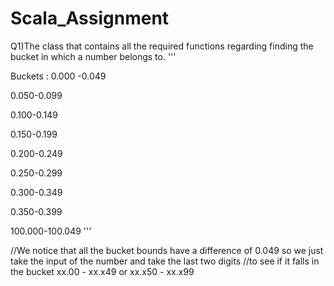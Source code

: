 # Scala_Assignment

Q1)The class that contains all the required functions regarding finding the bucket in which a number belongs to.
'''

Buckets :
0.000 -0.049

0.050-0.099

0.100-0.149

0.150-0.199

0.200-0.249

0.250-0.299

0.300-0.349

0.350-0.399

100.000-100.049
'''

//We notice that all the bucket bounds have a difference of 0.049 so we just take the input of the number and take the last two digits
//to see if it falls in the bucket xx.00 - xx.x49 or xx.x50 - xx.x99
